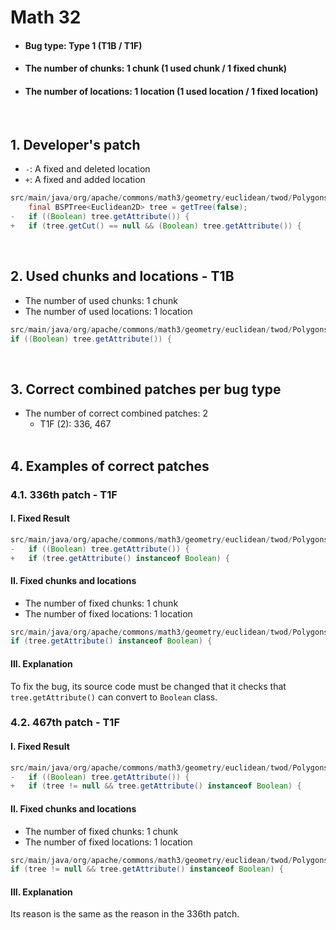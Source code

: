 # Math 32
* <h4>Bug type: Type 1 (T1B / T1F)</h4>
* <h4>The number of chunks: 1 chunk (1 used chunk / 1 fixed chunk)</h4>
* <h4>The number of locations: 1 location (1 used location / 1 fixed location)</h4>
<br>

## 1. Developer's patch
* `-`: A fixed and deleted location
* `+`: A fixed and added location
```java
src/main/java/org/apache/commons/math3/geometry/euclidean/twod/PolygonsSet.java: 135-136
    final BSPTree<Euclidean2D> tree = getTree(false);
-   if ((Boolean) tree.getAttribute()) {
+   if (tree.getCut() == null && (Boolean) tree.getAttribute()) {
```
<br>

## 2. Used chunks and locations - T1B
* The number of used chunks: 1 chunk
* The number of used locations: 1 location
```java
src/main/java/org/apache/commons/math3/geometry/euclidean/twod/PolygonsSet.java: 136
if ((Boolean) tree.getAttribute()) {
```
<br>

## 3. Correct combined patches per bug type
* The number of correct combined patches: 2
    * T1F (2): 336, 467
<br><br>

## 4. Examples of correct patches
### 4.1. 336th patch - T1F
#### I. Fixed Result
```java
src/main/java/org/apache/commons/math3/geometry/euclidean/twod/PolygonsSet.java: 136
-   if ((Boolean) tree.getAttribute()) {
+   if (tree.getAttribute() instanceof Boolean) {
```

#### II. Fixed chunks and locations
* The number of fixed chunks: 1 chunk
* The number of fixed locations: 1 location
```java
src/main/java/org/apache/commons/math3/geometry/euclidean/twod/PolygonsSet.java: 136
if (tree.getAttribute() instanceof Boolean) {
```

#### III. Explanation
To fix the bug, its source code must be changed that it checks that ```tree.getAttribute()``` can convert to ```Boolean``` class.
<br>

### 4.2. 467th patch - T1F
#### I. Fixed Result
```java
src/main/java/org/apache/commons/math3/geometry/euclidean/twod/PolygonsSet.java: 136
-   if ((Boolean) tree.getAttribute()) {
+   if (tree != null && tree.getAttribute() instanceof Boolean) {
```

#### II. Fixed chunks and locations
* The number of fixed chunks: 1 chunk
* The number of fixed locations: 1 location
```java
src/main/java/org/apache/commons/math3/geometry/euclidean/twod/PolygonsSet.java: 136
if (tree != null && tree.getAttribute() instanceof Boolean) {
```

#### III. Explanation
Its reason is the same as the reason in the 336th patch.
<br><br>